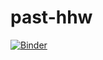 # past-hhw

[![Binder](https://mybinder.org/badge_logo.svg)](https://mybinder.org/v2/gh/weslyfe/past-hhw/main)
